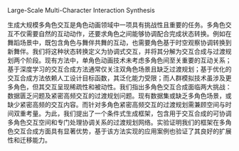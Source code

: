 Large-Scale Multi-Character Interaction Synthesis

生成大规模多角色交互是角色动画领域中一项具有挑战性且重要的任务。多角色交互不仅需要自然的互动动作，还要求角色之间能够协调配合完成状态转换。例如在舞蹈场景中，既包含角色与舞伴共舞的互动，也需要角色基于时空观察协调转换到新舞伴。我们将这种状态转换定义为协调式交互，并将其分解为交互合成与过渡规划两个阶段。现有方法中，单角色动画技术未考虑多角色间至关重要的互动关系；基于深度学习的交互合成方法通常仅关注双角色场景且缺乏过渡规划；基于优化的交互合成方法依赖人工设计目标函数，其泛化能力受限；而人群模拟技术虽涉及更多角色，但其交互呈现稀疏性和被动性。我们指出多角色交互合成面临两大挑战：数据匮乏问题及紧密高频交互的过渡规划问题。现有数据集或缺乏多角色场景，或缺少紧密高频的交互内容。而针对多角色紧密高频交互的过渡规划需兼顾空间与时间双重考量。为此，我们提出了一个条件式生成框架，包含用于交互合成的可协调多角色交互空间和专门处理协调关系的过渡规划网络。实验证明我们的框架在多角色交互合成方面具有显著优势，基于该方法实现的应用案例也验证了其良好的扩展性和迁移能力。    